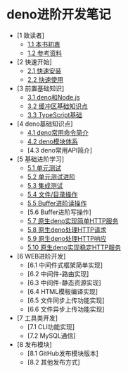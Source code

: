 # deno进阶开发笔记

* [1 致读者]
    * [1.1 本书初衷](./note/chapter_01/01.md)
    * [1.2 参考资料](./note/chapter_01/02.md)
* [2 快速开始]
    * [2.1 快速安装](./note/chapter_02/01.md)
    * [2.2 快速使用](./note/chapter_02/02.md)
* [3 前置基础知识]
    * [3.1 deno和Node.js](./note/chapter_03/01.md)
    * [3.2 缓冲区基础知识点](./note/chapter_03/02.md)
    * [3.3 TypeScript基础](./note/chapter_03/03.md)
* [4 deno基础知识点]
    * [4.1 deno常用命令简介](./note/chapter_04/01.md)
    * [4.2 deno模块体系](./note/chapter_04/02.md)
    * [4.3 deno常用API简介] 
* [5 基础进阶学习]
    * [5.1 单元测试](./note/chapter_05/01.md)
    * [5.2 单元测试进阶](./note/chapter_05/02.md)
    * [5.3 集成测试](./note/chapter_05/03.md)
    * [5.4 文件/目录操作](./note/chapter_05/04.md)
    * [5.5 Buffer进阶读操作](./note/chapter_05/06.md)
    * [5.6 Buffer进阶写操作] 
    * [5.7 原生deno实现简单HTTP服务](./note/chapter_05/07.md)
    * [5.8 原生deno处理HTTP请求](./note/chapter_05/08.md)
    * [5.9 原生deno处理HTTP响应](./note/chapter_05/09.md)
    * [5.10 原生deno实现稳定HTTP服务](./note/chapter_05/10.md)
* [6 WEB进阶开发]
    * [6.1 中间件式框架简单实现]  
    * [6.2 中间件-路由实现]  
    * [6.3 中间件-静态资源实现]  
    * [6.4 HTML模板编译实现]  
    * [6.5 文件同步上传功能实现]  
    * [6.6 文件异步上传功能实现]  
* [7 工具类开发]
    * [7.1 CLI功能实现]  
    * [7.2 MySQL通信]   
* [8 发布模块]
    * [8.1 GitHub发布模块版本]  
    * [8.2 其他发布方式]  
